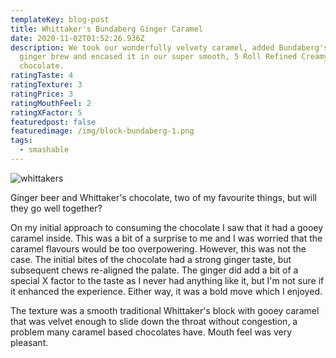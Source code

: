 ```yaml
---
templateKey: blog-post
title: Whittaker's Bundaberg Ginger Caramel
date: 2020-11-02T01:52:26.936Z
description: We took our wonderfully velvety caramel, added Bundaberg's unique
  ginger brew and encased it in our super smooth, 5 Roll Refined Creamy Milk
  chocolate.
ratingTaste: 4
ratingTexture: 3
ratingPrice: 3
ratingMouthFeel: 2
ratingXFactor: 5
featuredpost: false
featuredimage: /img/block-bundaberg-1.png
tags:
  - smashable
---
```

![whittakers](/img/block-bundaberg-1.png)

Ginger beer and Whittaker's chocolate, two of my favourite things, but will they go well together?

On my initial approach to consuming the chocolate I saw that it had a gooey caramel inside. This was a bit of a surprise to me and I was worried that the caramel flavours would be too overpowering. However, this was not the case. The initial bites of the chocolate had a strong ginger taste, but subsequent chews re-aligned the palate. The ginger did add a bit of a special X factor to the taste as I never had anything like it, but I'm not sure if it enhanced the experience. Either way, it was a bold move which I enjoyed.

The texture was a smooth traditional Whittaker's block with gooey caramel that was velvet enough to slide down the throat without congestion, a problem many caramel based chocolates have. Mouth feel was very pleasant.